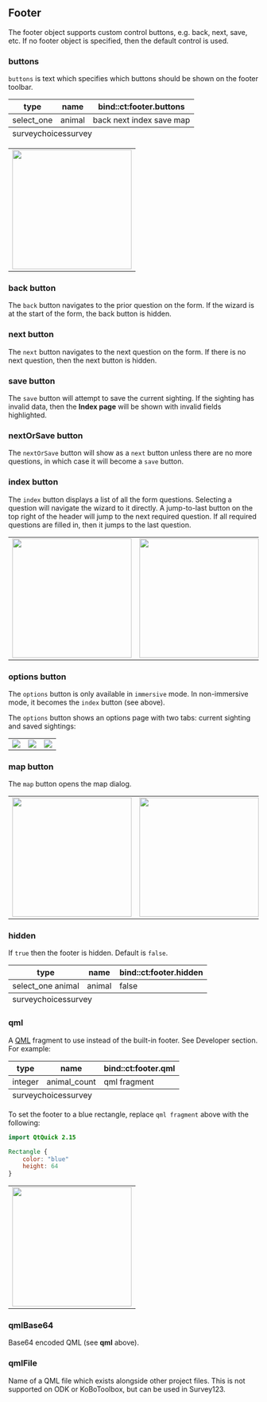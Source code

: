## Footer
The footer object supports custom control buttons, e.g. back, next, save, etc. If no footer object is specified, then the default control is used.

### buttons
`buttons` is text which specifies which buttons should be shown on the footer toolbar.

<table class="xlsTable">
  <thead>
    <tr>
      <th>type</th>
      <th>name</th>
      <th>bind::ct:footer.buttons</th>
    </tr>
  </thead>
  <tbody>
    <tr>
      <td>select_one</td>
      <td>animal</td>
      <td>back next index save map</td>
    </tr>
  </tbody>
  <tfoot>
    <tr>
      <td class="sheets" colspan="3"><span class="active">survey</span><span>choices</span><span>survey</span></td>
    </tr>
  </tfoot>
</table>

<table>
<tr>
<td><img width="240" src="{{ site.baseurl }}/assets/xlsform/refman-footer-buttons-1.png" /></td>
</tr>
</table>

### back button
The `back` button navigates to the prior question on the form. If the wizard is at the start of the form, the back button is hidden.

### next button
The `next` button navigates to the next question on the form. If there is no next question, then the next button is hidden.

### save button
The `save` button will attempt to save the current sighting. If the sighting has invalid data, then the **Index page** will be shown with invalid fields highlighted.

### nextOrSave button
The `nextOrSave` button will show as a `next` button unless there are no more questions, in which case it will become a `save` button.

### index button
The `index` button displays a list of all the form questions. Selecting a question will navigate the wizard to it directly. A jump-to-last button on the top right of the header will jump to the next required question. If all required questions are filled in, then it jumps to the last question.

<table>
<tr>
<td><img width="240" src="{{ site.baseurl }}/assets/xlsform/refman-footer-index-1.png" /></td>
<td><img width="240" src="{{ site.baseurl }}/assets/xlsform/refman-footer-index-2.png" /></td>
</tr>
</table>

### options button
The `options` button is only available in `immersive` mode. In non-immersive mode, it becomes the `index` button (see above).

The `options` button shows an options page with two tabs: current sighting and saved sightings:

<table>
<tr>
<td><img src="{{ site.baseurl }}/assets/xlsform/refman-footer-options-1.png" /></td>
<td><img src="{{ site.baseurl }}/assets/xlsform/refman-footer-options-2.png" /></td>
<td><img src="{{ site.baseurl }}/assets/xlsform/refman-footer-options-3.png" /></td>
</tr>
</table>

### map button
The `map` button opens the map dialog.

<table>
<tr>
<td><img width="240" src="{{ site.baseurl }}/assets/xlsform/refman-footer-map-1.png" /></td>
<td><img width="240" src="{{ site.baseurl }}/assets/xlsform/refman-footer-map-2.png" /></td>
</tr>
</table>

### hidden
If `true` then the footer is hidden. Default is `false`.

<table class="xlsTable">
  <thead>
    <tr>
      <th>type</th>
      <th>name</th>
      <th>bind::ct:footer.hidden</th>
    </tr>
  </thead>
  <tbody>
    <tr>
      <td>select_one animal</td>
      <td>animal</td>
      <td>false</td>
    </tr>
  </tbody>
  <tfoot>
    <tr>
      <td class="sheets" colspan="3"><span class="active">survey</span><span>choices</span><span>survey</span></td>
    </tr>
  </tfoot>
</table>

### qml
A [QML](https://wikipedia.org/wiki/QML) fragment to use instead of the built-in footer. See Developer section. For example: 

<table class="xlsTable">
  <thead>
    <tr>
      <th>type</th>
      <th>name</th>
      <th>bind::ct:footer.qml</th>
    </tr>
  </thead>
  <tbody>
    <tr>
      <td>integer</td>
      <td>animal_count</td>
      <td>qml fragment</td>
    </tr>
  </tbody>
  <tfoot>
    <tr>
      <td class="sheets" colspan="3"><span class="active">survey</span><span>choices</span><span>survey</span></td>
    </tr>
  </tfoot>
</table>

To set the footer to a blue rectangle, replace `qml fragment` above with the following:
```qml
import QtQuick 2.15

Rectangle {
    color: "blue"
    height: 64
}
```

<table>
<tr>
<td><img width="240" src="{{ site.baseurl }}/assets/xlsform/refman-footer-qml.png" /></td>
</tr>
</table>

### qmlBase64
Base64 encoded QML (see **qml** above).

### qmlFile
Name of a QML file which exists alongside other project files. This is not supported on ODK or KoBoToolbox, but can be used in Survey123.
